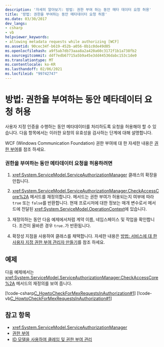 ```yaml
---
description: '자세히 알아보기: 방법: 권한 부여 하는 동안 메타 데이터 요청 허용'
title: '방법: 권한을 부여하는 동안 메타데이터 요청 허용'
ms.date: 03/30/2017
dev_langs:
- csharp
- vb
helpviewer_keywords:
- allowing metadata requests while authorizing [WCF]
ms.assetid: 90cec34f-b619-452b-a056-8b1c0de49d05
ms.openlocfilehash: a9f5ab7db73aaa8a2a420a60c3172f1b1a738fb2
ms.sourcegitcommit: ddf7edb67715a5b9a45e3dd44536dabc153c1de0
ms.translationtype: MT
ms.contentlocale: ko-KR
ms.lasthandoff: 02/06/2021
ms.locfileid: "99742747"
---
```

# <a name="how-to-allow-metadata-requests-while-authorizing"></a>방법: 권한을 부여하는 동안 메타데이터 요청 허용

사용자 지정 인증을 수행하는 동안 메타데이터를 처리하도록 요청을 허용해야 할 수 있습니다. 다음 항목에서는 이러한 요청의 유효성을 검사하는 단계에 대해 설명합니다.  
  
 WCF (Windows Communication Foundation) 권한 부여에 대 한 자세한 내용은 [권한 부여](authorization-in-wcf.md)를 참조 하세요.  
  
### <a name="to-allow-metadata-requests-during-authorization"></a>권한을 부여하는 동안 메타데이터 요청을 허용하려면  
  
1. <xref:System.ServiceModel.ServiceAuthorizationManager> 클래스의 확장을 만듭니다.  
  
2. <xref:System.ServiceModel.ServiceAuthorizationManager.CheckAccessCore%2A> 메서드를 재정의합니다. 메서드는 권한 부여가 허용되는지 여부에 따라 `true` 또는 `false`를 반환합니다. 현재 프로시저에 대한 정보는 매개 변수로서 메서드에 전달된 <xref:System.ServiceModel.OperationContext>에 있습니다.  
  
3. 재정의하는 동안 다음 예제에서처럼 계약 이름, 네임스페이스 및 작업을 확인합니다. 조건이 올바른 경우 `true.`가 반환됩니다.  
  
4. 확장성 지점을 사용하여 클래스를 채택합니다. 자세한 내용은 [방법: 서비스에 대 한 사용자 지정 권한 부여 관리자 만들기](../extending/how-to-create-a-custom-authorization-manager-for-a-service.md)를 참조 하세요.  
  
## <a name="example"></a>예제  

 다음 예제에서는 <xref:System.ServiceModel.ServiceAuthorizationManager.CheckAccessCore%2A> 메서드의 재정의를 보여 줍니다.  
  
 [!code-csharp[C_HowtoCheckForMexRequestsInAuthorization#1](../../../../samples/snippets/csharp/VS_Snippets_CFX/c_howtocheckformexrequestsinauthorization/cs/source.cs#1)]
 [!code-vb[C_HowtoCheckForMexRequestsInAuthorization#1](../../../../samples/snippets/visualbasic/VS_Snippets_CFX/c_howtocheckformexrequestsinauthorization/vb/source.vb#1)]  
  
## <a name="see-also"></a>참고 항목

- <xref:System.ServiceModel.ServiceAuthorizationManager>
- [권한 부여](authorization-in-wcf.md)
- [ID 모델을 사용하여 클레임 및 권한 부여 관리](managing-claims-and-authorization-with-the-identity-model.md)
